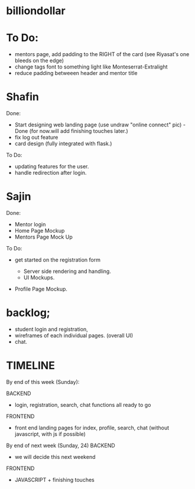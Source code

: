 # billiondollar

# To Do: 

- mentors page, add padding to the RIGHT of the card (see Riyasat's one bleeds on the edge)
- change tags font to something light like Monteserrat-Extralight
- reduce padding betweeen header and mentor title
# Shafin

Done:
- Start designing web landing page (use undraw "online connect" pic) - Done (for now.will add finishing touches later.)
- fix log out feature  
- card design (fully integrated with flask.)


To Do:
  - updating features for the user.
  - handle redirection after login.

# Sajin

Done:

  - Mentor login
  - Home Page Mockup
  - Mentors Page Mock Up
  
To Do:
- get started on the registration form 
  - Server side rendering and handling.
  - UI Mockups.
  
- Profile Page Mockup. 


# backlog;

- student login and registration,
- wireframes of each individual pages. (overall UI)
- chat.

# TIMELINE

By end of this week (Sunday): 

BACKEND
- login, registration, search, chat functions all ready to go 

FRONTEND
- front end landing pages for index, profile, search, chat (without javascript, with js if possible)

By end of next week (Sunday, 24)
BACKEND
- we will decide this next weekend 

FRONTEND
- JAVASCRIPT + finishing touches
